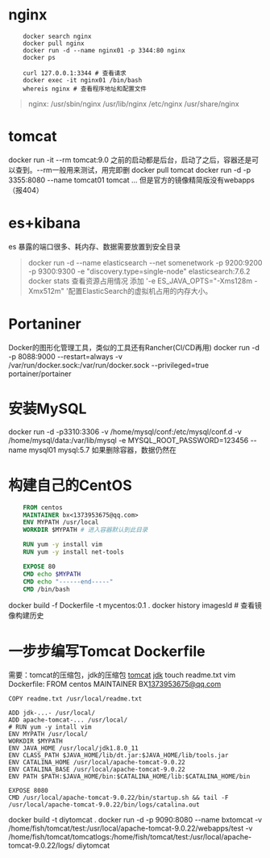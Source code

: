 <!--
 * @Author: your name
 * @Date: 2022-03-31 15:36:12
 * @LastEditTime: 2022-03-31 21:01:27
 * @LastEditors: Please set LastEditors
 * @Description: 打开koroFileHeader查看配置 进行设置: https://github.com/OBKoro1/koro1FileHeader/wiki/%E9%85%8D%E7%BD%AE
 * @FilePath: \docker学习\作业练习.md
-->
# nginx
```shell
    docker search nginx
    docker pull nginx
    docker run -d --name nginx01 -p 3344:80 nginx
    docker ps

    curl 127.0.0.1:3344 # 查看请求
    docker exec -it nginx01 /bin/bash
    whereis nginx # 查看程序地址和配置文件
```
> nginx: /usr/sbin/nginx /usr/lib/nginx /etc/nginx /usr/share/nginx
# tomcat
docker run -it --rm tomcat:9.0 
之前的启动都是后台，启动了之后，容器还是可以查到。--rm一般用来测试，用完即删
docker pull tomcat
docker run -d -p 3355:8080 --name tomcat01 tomcat
...
但是官方的镜像精简版没有webapps（报404）
# es+kibana
es 暴露的端口很多、耗内存、数据需要放置到安全目录
> docker run -d --name elasticsearch --net somenetwork -p 9200:9200 -p 9300:9300 -e "discovery.type=single-node" elasticsearch:7.6.2
docker stats 查看资源占用情况
添加 '-e ES_JAVA_OPTS="-Xms128m -Xmx512m" '配置ElasticSearch的虚拟机占用的内存大小。
# Portaniner
Docker的图形化管理工具，类似的工具还有Rancher(CI/CD再用)
docker run -d -p 8088:9000 --restart=always -v /var/run/docker.sock:/var/run/docker.sock --privileged=true portainer/portainer
# 安装MySQL
docker run -d -p3310:3306 -v /home/mysql/conf:/etc/mysql/conf.d -v /home/mysql/data:/var/lib/mysql -e MYSQL_ROOT_PASSWORD=123456 --name mysql01 mysql:5.7
如果删除容器，数据仍然在
# 构建自己的CentOS
```Dockerfile
    FROM centos
    MAINTAINER bx<1373953675@qq.com>
    ENV MYPATH /usr/local
    WORKDIR $MYPATH # 进入容器默认到此目录

    RUN yum -y install vim
    RUN yum -y install net-tools

    EXPOSE 80
    CMD echo $MYPATH
    CMD echo "------end-----"
    CMD /bin/bash
```
docker build -f Dockerfile -t mycentos:0.1 .
docker history imagesId # 查看镜像构建历史
# 一步步编写Tomcat Dockerfile
需要：tomcat的压缩包，jdk的压缩包
[tomcat](http://archive.apache.org/dist/tomcat/tomcat-9/v9.0.22/bin/apache-tomcat-9.0.22.tar.gz)
[jdk](https://pan.baidu.com/s/19Eg67jW6V5XkDAfYQ0lxhA?code=6r5f)
touch readme.txt
vim Dockerfile:
    FROM centos
    MAINTAINER BX<1373953675@qq.com>

    COPY readme.txt /usr/local/readme.txt
    
    ADD jdk-...- /usr/local/
    ADD apache-tomcat-... /usr/local/
    # RUN yum -y intall vim
    ENV MYPATH /usr/local/
    WORKDIR $MYPATH
    ENV JAVA_HOME /usr/local/jdk1.8.0_11
    ENV CLASS_PATH $JAVA_HOME/lib/dt.jar:$JAVA_HOME/lib/tools.jar
    ENV CATALINA_HOME /usr/local/apache-tomcat-9.0.22
    ENV CATALINA_BASE /usr/local/apache-tomcat-9.0.22
    ENV PATH $PATH:$JAVA_HOME/bin:$CATALINA_HOME/lib:$CATALINA_HOME/bin

    EXPOSE 8080
    CMD /usr/local/apache-tomcat-9.0.22/bin/startup.sh && tail -F /usr/local/apache-tomcat-9.0.22/bin/logs/catalina.out
docker build -t diytomcat .
docker run -d -p 9090:8080 --name bxtomcat -v /home/fish/tomcat/test:/usr/local/apache-tomcat-9.0.22/webapps/test -v /home/fish/tomcat/tomcatlogs:/home/fish/tomcat/test:/usr/local/apache-tomcat-9.0.22/logs/ diytomcat